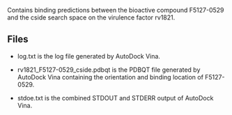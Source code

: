 Contains binding predictions between the bioactive compound F5127-0529 and the cside search space on the virulence factor rv1821.

## Files

- log.txt is the log file generated by AutoDock Vina.

- rv1821_F5127-0529_cside.pdbqt is the PDBQT file generated by AutoDock Vina containing the orientation and binding location of F5127-0529.

- stdoe.txt is the combined STDOUT and STDERR output of AutoDock Vina.

